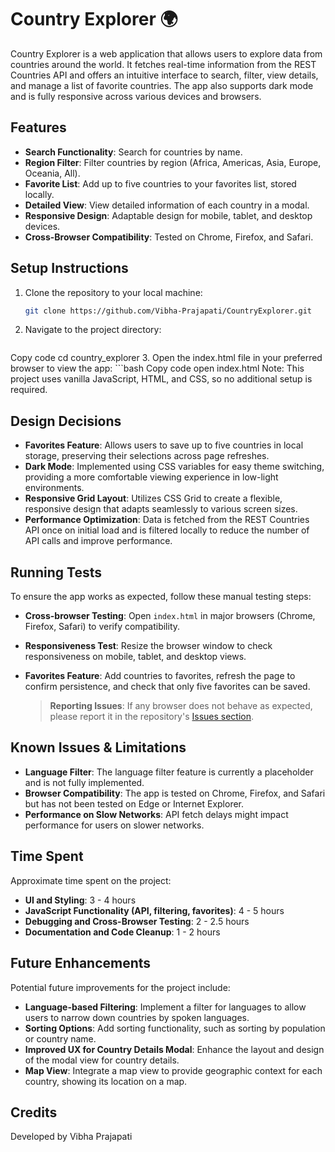 # Country Explorer 🌍

Country Explorer is a web application that allows users to explore data from countries around the world. It fetches real-time information from the REST Countries API and offers an intuitive interface to search, filter, view details, and manage a list of favorite countries. The app also supports dark mode and is fully responsive across various devices and browsers.

## Features

- **Search Functionality**: Search for countries by name.
- **Region Filter**: Filter countries by region (Africa, Americas, Asia, Europe, Oceania, All).
- **Favorite List**: Add up to five countries to your favorites list, stored locally.
- **Detailed View**: View detailed information of each country in a modal.
- **Responsive Design**: Adaptable design for mobile, tablet, and desktop devices.
- **Cross-Browser Compatibility**: Tested on Chrome, Firefox, and Safari.

## Setup Instructions

1. Clone the repository to your local machine:
   ```bash
   git clone https://github.com/Vibha-Prajapati/CountryExplorer.git
2. Navigate to the project directory:
   ```bash
Copy code
cd country_explorer
3. Open the index.html file in your preferred browser to view the app:
    ```bash
Copy code
open index.html
Note: This project uses vanilla JavaScript, HTML, and CSS, so no additional setup is required.

## Design Decisions

- **Favorites Feature**: Allows users to save up to five countries in local storage, preserving their selections across page refreshes.
- **Dark Mode**: Implemented using CSS variables for easy theme switching, providing a more comfortable viewing experience in low-light environments.
- **Responsive Grid Layout**: Utilizes CSS Grid to create a flexible, responsive design that adapts seamlessly to various screen sizes.
- **Performance Optimization**: Data is fetched from the REST Countries API once on initial load and is filtered locally to reduce the number of API calls and improve performance.

## Running Tests

To ensure the app works as expected, follow these manual testing steps:

- **Cross-browser Testing**: Open `index.html` in major browsers (Chrome, Firefox, Safari) to verify compatibility.
- **Responsiveness Test**: Resize the browser window to check responsiveness on mobile, tablet, and desktop views.
- **Favorites Feature**: Add countries to favorites, refresh the page to confirm persistence, and check that only five favorites can be saved.
  
  > **Reporting Issues**: If any browser does not behave as expected, please report it in the repository's [Issues section](https://github.com//issues).

## Known Issues & Limitations

- **Language Filter**: The language filter feature is currently a placeholder and is not fully implemented.
- **Browser Compatibility**: The app is tested on Chrome, Firefox, and Safari but has not been tested on Edge or Internet Explorer.
- **Performance on Slow Networks**: API fetch delays might impact performance for users on slower networks.

## Time Spent

Approximate time spent on the project:

- **UI and Styling**: 3 - 4 hours
- **JavaScript Functionality (API, filtering, favorites)**: 4 - 5 hours
- **Debugging and Cross-Browser Testing**: 2 - 2.5 hours
- **Documentation and Code Cleanup**: 1 - 2 hours

## Future Enhancements

Potential future improvements for the project include:

- **Language-based Filtering**: Implement a filter for languages to allow users to narrow down countries by spoken languages.
- **Sorting Options**: Add sorting functionality, such as sorting by population or country name.
- **Improved UX for Country Details Modal**: Enhance the layout and design of the modal view for country details.
- **Map View**: Integrate a map view to provide geographic context for each country, showing its location on a map.

## Credits

Developed by Vibha Prajapati
